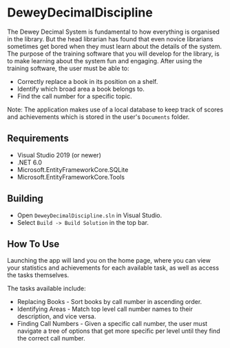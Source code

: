 # DeweyDecimalDiscipline
The Dewey Decimal System is fundamental to how everything is organised in the library. But the
head librarian has found that even novice librarians sometimes get bored when they must learn
about the details of the system. The purpose of the training software that you will develop for the
library, is to make learning about the system fun and engaging.
After using the training software, the user must be able to:
- Correctly replace a book in its position on a shelf.
- Identify which broad area a book belongs to.
- Find the call number for a specific topic.

Note: The application makes use of a local database to keep track of scores and achievements which is stored in the user's `Documents` folder. 

## Requirements
- Visual Studio 2019 (or newer)
- .NET 6.0
- Microsoft.EntityFrameworkCore.SQLite
- Microsoft.EntityFrameworkCore.Tools

## Building
- Open `DeweyDecimalDiscipline.sln` in Visual Studio.
- Select `Build -> Build Solution` in the top bar.

## How To Use
Launching the app will land you on the home page, where you can view your statistics
and achievements for each available task, as well as access the tasks themselves.

The tasks available include:
- Replacing Books - Sort books by call number in ascending order.
- Identifying Areas - Match top level call number names to their description, and vice versa.
- Finding Call Numbers - Given a specific call number, the user must navigate a tree of options that get more specific per level until they find the correct call number.
